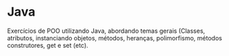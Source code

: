 # Java
 Exercícios de POO utilizando Java, abordando temas gerais (Classes, atributos, instanciando objetos, métodos, heranças, polimorfismo, métodos construtores, get e set (etc).
